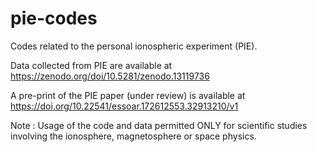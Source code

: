# pie-codes
Codes related to the personal ionospheric experiment (PIE). 

Data collected from PIE are available at https://zenodo.org/doi/10.5281/zenodo.13119736

A pre-print of the PIE paper (under review) is available at https://doi.org/10.22541/essoar.172612553.32913210/v1 

Note : Usage of the code and data permitted ONLY for scientific studies involving the ionosphere, magnetosphere or space physics.

